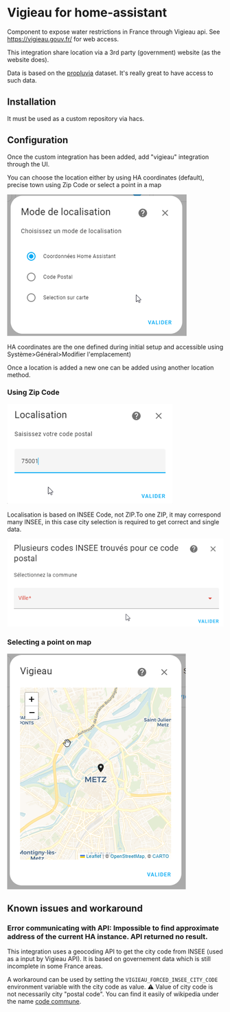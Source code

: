 # Vigieau for home-assistant

Component to expose water restrictions in France through Vigieau api. See https://vigieau.gouv.fr/ for web access.

This integration share location via a 3rd party (government) website (as the website does).

Data is based on the [propluvia](https://www.data.gouv.fr/fr/datasets/donnee-secheresse-propluvia/#/resources) dataset. It's really great to have access to such data.

## Installation

It must be used as a custom repository via hacs.

## Configuration

Once the custom integration has been added, add "vigieau" integration through the UI.

You can choose the location either by using HA coordinates (default), precise town using Zip Code or select a point in a map

![image info](/img/vigieau_location.png)

HA coordinates are the one defined during initial setup and accessible using Système>Général>Modifier l'emplacement)

Once a location is added a new one can be added using another location method.

### Using Zip Code
![image info](/img/location.png)

Localisation is based on INSEE Code, not ZIP.To one ZIP, it may correspond many INSEE, in this case city selection is required to get correct and single data.

![image info](/img/multiloc.png)

### Selecting a point on map
![image info](/img/vigieau_map.png)

## Known issues and workaround

### Error communicating with API: Impossible to find approximate address of the current HA instance. API returned no result.

This integration uses a geocoding API to get the city code from INSEE (used as a input by Vigieau API). It is based on governement data which is still incomplete in some France areas.

A workaround can be used by setting the `VIGIEAU_FORCED_INSEE_CITY_CODE` environment variable with the city code as value.
⚠ Value of city code is not necessarily city "postal code". You can find it easily of wikipedia under the name [code commune](https://fr.wikipedia.org/wiki/Code_officiel_g%C3%A9ographique#Code_commune).
